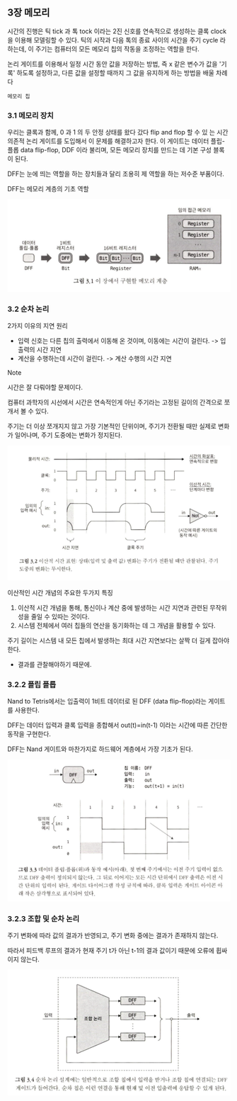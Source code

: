 ## 3장 메모리

시간의 진행은 틱 tick 과 톡 tock 이라는 2진 신호를 연속적으로 생성하는 클록 clock 을 이용해 모델링할 수 있다. 틱의 시작과 다음 톡의 종료 사이의 시간을 주기 cycle 라 하는데, 이 주기는 컴퓨터의 모든 메모리 칩의 작동을 조정하는 역할을 한다.

논리 게이트를 이용해서 일정 시간 동안 값을 저장하는 방법, 즉 x 같은 변수가 값을 '기록' 하도록 설정하고, 다른 값을 설정할 때까지 그 값을 유지하게 하는 방법을 배울 차례다

`메모리 칩`

### 3.1 메모리 장치

우리는 클록과 함께, 0 과 1 의 두 안정 상태를 왔다 갔다 flip and flop 할 수 있
는 시간의존적 논리 게이트를 도입해서 이 문제를 해결하고자 한다. 이 게이트는 데이터 플립- 플롭 data flip-flop, DDF 이라 불리며, 모든 메모리 장치를 만드는 데 기본 구성 블록이 된다.

DFF는 눈에 띄는 역할을 하는 장치들과 달리 조용히 제 역할을 하는 저수준 부품이다.

DFF는 메모리 계층의 기초 역할

![이 장에서 구현할 메모리 계층](image.png)

### 3.2 순차 논리

2가지 이유의 지연 원리

- 입력 신호는 다른 칩의 출력에서 이동해 온 것이며, 이동에는 시간이 걸린다. -> 입출력의 시간 지연
- 계산을 수행하는데 시간이 걸린다. -> 계산 수행의 시간 지연

> [!NOTE]
> 시간은 잘 다뤄야할 문제이다.

컴퓨터 과학자의 시선에서 시간은 연속적인게 아닌 주기라는 고정된 길이의 간격으로 쪼개서 볼 수 있다.

주기는 더 이상 쪼개지지 않고 가장 기본적인 단위이며, 주기가 전환될 때만 실제로 변화가 일어나며, 주기 도중에는 변화가 정지된다.

![이산적 시간 표현](image-1.png)

이산적인 시간 개념의 주요한 두가지 특징

1. 이산적 시간 개념을 통해, 통신이나 계산 중에 발생하는 시간 지연과 관련된 무작위성을 줄일 수 있따는 것이다.
2. 시스템 전체에서 여러 칩들의 연산을 동기화하는 데 그 개념을 활용할 수 있다.

주기 길이는 시스템 내 모든 칩에서 발생하는 최대 시간 지연보다는 살짝 더 길게 잡아야 한다.

- 결과를 관찰해야하기 때문에.

### 3.2.2 플립 플롭

Nand to Tetris에서는 입출력이 1비트 데이터로 된 DFF (data flip-flop)라는 게이트를 사용한다.

DFF는 데이터 입력과 클록 입력을 종합해서 out(t)=in(t-1) 이라는 시간에 따른 간단한 동작을 구현한다.

DFF는 Nand 게이트와 마찬가지로 하드웨어 계층에서 가장 기초가 된다.

![DFF와 동작 예시](image-2.png)

### 3.2.3 조합 및 순차 논리

주기 변화에 따라 값의 결과가 반영되고, 주기 변화 중에는 결과가 존재하지 않는다.

따라서 피드백 루프의 결과가 현재 주기 t가 아닌 t-1의 결과 값이기 때문에 오류에 휩싸이지 않는다.

![순차 논리 설계 + 이전 입출력 응답](image-3.png)
